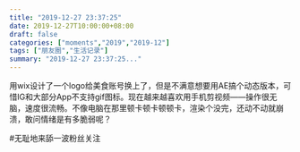 ```yaml
---
title: "2019-12-27 23:37:25"
date: 2019-12-27T10:00:00+08:00
draft: false
categories: ["moments","2019","2019-12"]
tags: ["朋友圈","生活记录"]
summary: "2019-12-27 23:37:25..."
---
```


用wix设计了一个logo给美食账号换上了，但是不满意想要用AE搞个动态版本，可惜IG和大部分App不支持gif图标。现在越来越喜欢用手机剪视频——操作很无脑，速度很流畅。不像电脑在那里顿卡顿卡顿顿卡，渲染个没完，还动不动就崩溃，敢问情绪是有多脆弱呢？

#无耻地来舔一波粉丝关注

